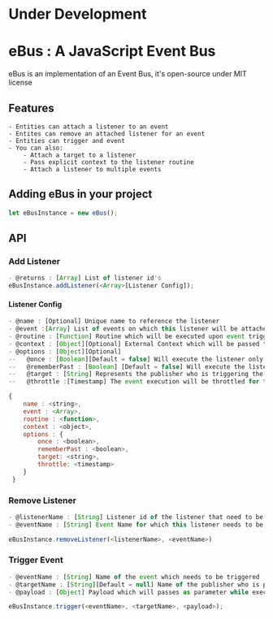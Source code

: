 # Under Development

# eBus : A JavaScript Event Bus

eBus is an implementation of an Event Bus, it's open-source under MIT license

## Features
    - Entities can attach a listener to an event
    - Entites can remove an attached listener for an event
    - Entities can trigger and event
    - You can also:
        - Attach a target to a listener
        - Pass explicit context to the listener routine
        - Attach a listener to multiple events


## Adding eBus in your project
```javascript
let eBusInstance = new eBus();
```

## API
### Add Listener
```javascript
- @returns : [Array] List of listener id's
eBusInstance.addListener(<Array>[Listener Config]);
```

#### Listener Config
```javascript
- @name : [Optional] Unique name to reference the listener
- @event :[Array] List of events on which this listener will be attached
- @routine : [Function] Routine which will be executed upon event trigger
- @context : [Object][Optional] External Context which will be passed to the routine upon execution
- @options : [Object][Optional]
--   @once : [Boolean][Default = false] Will execute the listener only once
--   @rememberPast : [Boolean] [Default = false] Will execute the listener routine upon registration in case the attached even was triggered in the past, the context and payload will be past of the most recend past event trigger
--   @target : [String] Represents the publisher who is triggering the event
--   @throttle :[Timestamp] The event execution will be throttled for the specified time period

{
	name : <string>,
    event : <Array>,
    routine : <function>,
    context : <object>,
    options : {
    	once : <boolean>,
        rememberPast : <boolean>,
        target: <string>,
        throttle: <timestamp>
    }
 }
```

### Remove Listener
```javascript
- @listenerName : [String] Listener id of the listener that need to be removed from the bus.
- @eventName : [String] Event Name for which this listener needs to be removed.

eBusInstance.removeListener(<listenerName>, <eventName>)
```

### Trigger Event
```javascript
- @eventName : [String] Name of the event which needs to be triggered
- @targetName : [String][Default = null] Name of the publisher who is publishing the event, this will only trigger the listeners with this publisher as target
- @payload : [Object] Payload which will passes as parameter while executing the listener routine

eBusInstance.trigger(<eventName>, <targetName>, <payload>);
```

